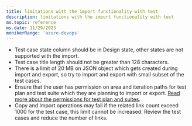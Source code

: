 ```yaml
---
title: limitations with the import functionality with test
description: limitations with the import functionality with test
ms.topic: reference
ms.date: 11/29/2023
monikerRange: 'azure-devops'
---
```


* Test case state column should be in Design state, other states are not supported with the import.
* Test case title length should not be greater than 128 characters. 
* There is a limit of 20 MB on JSON object which gets created during import and export, so try to import and export with small subset of the test cases.
* Ensure that the user has permission on area and iteration paths for test plan and test suite which they are planning to import or export. [Read more about the permissions for test plan and suites](./prerequisites-define.md).
* Copy and Import operations may fail if the related link count exceed 1000 for the test case, this limit cannot be increased. Review the test cases and reduce the number of links.
